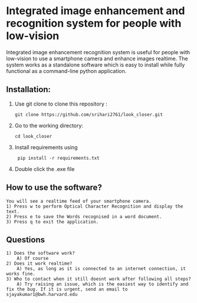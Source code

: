 # Integrated image enhancement and recognition system for people with low-vision

Integrated image enhancement recognition system is useful for people with low-vision to use a smartphone camera and enhance images realtime. The system works as a standalone software which is easy to install while fully functional as a command-line python application.

## Installation:
1) Use git clone to clone this repository : 

    ```git clone https://github.com/srihari2761/look_closer.git```

2) Go to the working directory:

    ```cd look_closer```

3) Install requirements using 

    ``` pip install -r requirements.txt```

4) Double click the .exe file

## How to use the software?
    You will see a realtime feed of your smartphone camera. 
    1) Press w to perform Optical Character Recognition and display the text.
    2) Press e to save the Words recognised in a word document.
    3) Press q to exit the application.

## Questions
    1) Does the software work?
        A) Of course
    2) Does it work realtime?
        A) Yes, as long as it is connected to an internet connection, it works fine.
    3) Who to contact when it still doesnt work after following all steps?
        A) Try raising an issue, which is the easiest way to identify and fix the bug. If it is urgent, send an email to sjayakumar1@bwh.harvard.edu
